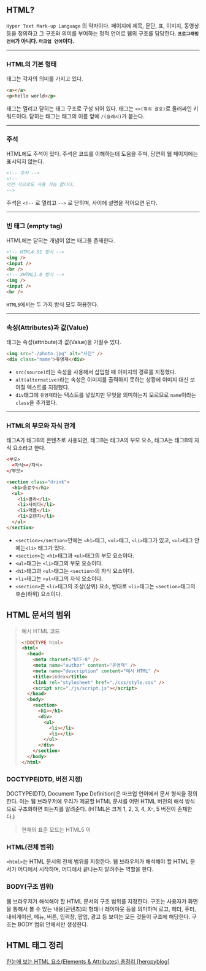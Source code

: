 ## HTML?

`Hyper Text Mark-up Language` 의 약자이다.
페이지에 제목, 문단, 표, 이미지, 동영상 등을 정의하고 그 구조와 의미를 부여하는 정적 언어로 웹의 구조를 담당한다.
**`프로그래밍 언어`가 아니다. `마크업 언어`이다.**

---

### HTML의 기본 형태

태그는 각자의 의미를 가지고 있다.

>

```html
<a></a>
<p>hello world</p>
```

태그는 열리고 닫히는 태그 구조로 구성 되어 있다.
태그는 `<>(꺾쇠 괄호)`로 둘러싸인 키워드이다.
닫히는 태그는 태그의 이름 앞에 `/(슬래시)`가 붙는다.

---

### 주석

HTML에도 주석이 있다.
주석은 코드를 이해하는데 도움을 주며, 당연히 웹 페이지에는 표시되지 않는다.

>

```HTML
<!-- 주석 -->
<!--
이런 식으로도 사용 가능 합니다.
-->
```

주석은 `<!--` 로 열리고 `-->` 로 닫히며, 사이에 설명을 적어으면 된다.

---

### 빈 태그 (empty tag)

HTML에는 닫히는 개념이 없는 태그들 존재한다.

>

```html
<!-- HTML4.01 방식 -->
<img />
<input />
<br />
<!-- XHTML1.0 방식 -->
<img />
<input />
<br />
```

`HTML5`에서는 두 가지 방식 모두 허용한다.

---

### 속성(Attributes)과 값(Value)

태그는 속성(attribute)과 값(Value)을 가질수 있다.

>

```html
<img src="./photo.jpg" alt="사진" />
<div class="name">유영재</div>
```

- `src(source)`라는 속성을 사용해서 삽입할 때 이미지의 경로를 지정했다.
- `alt(alternative)`라는 속성은 이미지를 출력하지 못하는 상황에 이미지 대신 보여질 텍스트를 지정했다.
- `div`태그에 `유영재`라는 텍스트를 넣었지만 무엇을 의미하는지 모르므로 `name`이라는 `class`을 추가했다.

---

### HTML의 부모와 자식 관계

태그A가 태그B의 콘텐츠로 사용되면, 태그B는 태그A의 부모 요소, 태그A는 태그B의 자식 요소라고 한다.

>

```html
<부모>
  <자식></자식>
</부모>
```

```html
<section class="drink">
  <h1>음료수</h1>
  <ul>
    <li>콜라</li>
    <li>사이다</li>
    <li>맥콜</li>
    <li>오렌지</li>
  </ul>
</section>
```

- `<section></section>`안에는 `<h1>`태그, `<ul>`태그, `<li>`태그가 있고, `<ul>`태그 안에는`<li>` 태그가 있다.
- `<section>`는 `<h1>`태그과 `<ul>`태그의 부모 요소이다.
- `<ul>`태그는 `<li>`태그의 부모 요소이다.
- `<h1>`태그과 `<ul>`태그는 `<section>`의 자식 요소이다.
- `<li>`태그는 `<ul>`태그의 자식 요소이다.
- `<section>`은 `<li>`태그의 조상(상위) 요소, 반대로 `<li>`태그는 `<section>`태그의 후손(하위) 요소이다.

## HTML 문서의 범위

> 예시 HTML 코드
>
> ```html
> <!DOCTYPE html>
> <html>
>   <head>
>     <meta charset="UTF-8" />
>     <meta name="author" content="유영재" />
>     <meta name="description" content="예시 HTML" />
>     <title>index</title>
>     <link rel="stylesheet" href="./css/style.css" />
>     <script src="./js/script.js"></script>
>   </head>
>   <body>
>     <section>
>       <h1></h1>
>       <div>
>         <ul>
>           <li></li>
>           <li></li>
>         </ul>
>       </div>
>     </section>
>   </body>
> </html>
> ```

### DOCTYPE(DTD, 버전 지정)

DOCTYPE(DTD, Document Type Definition)은 마크업 언어에서 문서 형식을 정의한다.
이는 웹 브라우저에 우리가 제공할 HTML 문서를 어떤 HTML 버전의 해석 방식으로 구조화하면 되는지를 알려준다. (HTML은 크게 1, 2, 3, 4, X-, 5 버전이 존재한다.)

> 현재의 표준 모드는 HTML5 이
 
### HTML(전체 범위)

`<html>`는 HTML 문서의 전체 범위를 지정한다.
웹 브라우저가 해석해야 할 HTML 문서가 어디에서 시작하며, 어디에서 끝나는지 알려주는 역할을 한다.

### BODY(구조 범위)

웹 브라우저가 해석해야 할 HTML 문서의 구조 범위를 지정한다.
구조는 사용자가 화면을 통해서 볼 수 있는 내용(콘텐츠)의 형태나 레이아웃 등을 의미하며 로고, 헤더, 푸터, 내비게이션, 메뉴, 버튼, 입력창, 팝업, 광고 등 보이는 모든 것들이 구조에 해당한다.
구조는 BODY 범위 안에서만 생성한다.

## HTML 태그 정리

<a href="https://heropy.blog/2019/05/26/html-elements/">한눈에 보는 HTML 요소(Elements & Attributes) 총정리 [heropyblog]<a>

<br>
<br>